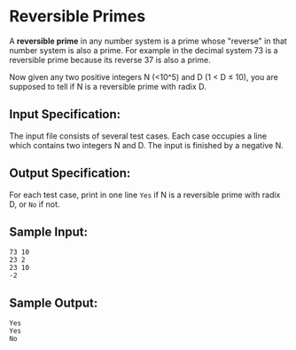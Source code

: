 # Reversible Primes

A **reversible prime** in any number system is a prime whose "reverse" in that number system is also a prime. For example in the decimal system 73 is a reversible prime because its reverse 37 is also a prime.

Now given any two positive integers N (<10^5) and D (1 < D ≤ 10), you are supposed to tell if N is a reversible prime with radix D.

## Input Specification:
The input file consists of several test cases. Each case occupies a line which contains two integers N and D. The input is finished by a negative N.

## Output Specification:
For each test case, print in one line `Yes` if N is a reversible prime with radix D, or `No` if not.

## Sample Input:
    73 10
    23 2
    23 10
    -2
## Sample Output:
    Yes
    Yes
    No